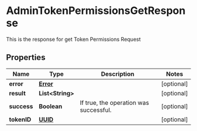 

# AdminTokenPermissionsGetResponse

This is the response for get Token Permissions Request
## Properties

Name | Type | Description | Notes
------------ | ------------- | ------------- | -------------
**error** | [**Error**](Error.md) |  |  [optional]
**result** | **List&lt;String&gt;** |  |  [optional]
**success** | **Boolean** | If true, the operation was successful. |  [optional]
**tokenID** | [**UUID**](UUID.md) |  |  [optional]



